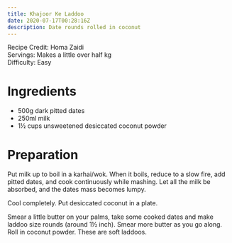```yaml
---
title: Khajoor Ke Laddoo
date: 2020-07-17T00:28:16Z
description: Date rounds rolled in coconut
---
```


Recipe Credit: Homa Zaidi  
Servings: Makes a little over half kg  
Difficulty: Easy  

# Ingredients

* 500g dark pitted dates
* 250ml milk
* 1½ cups unsweetened desiccated coconut powder

# Preparation
Put milk up to boil in a karhai/wok. When it boils, reduce to a slow fire, add pitted dates, and cook continuously while mashing. Let all the milk be absorbed, and the dates mass becomes lumpy. 

Cool completely. Put desiccated coconut in a plate.

Smear a little butter on your palms, take some cooked dates and make laddoo size rounds (around 1½ inch). Smear more butter as you go along. Roll in coconut powder. These are soft laddoos.
